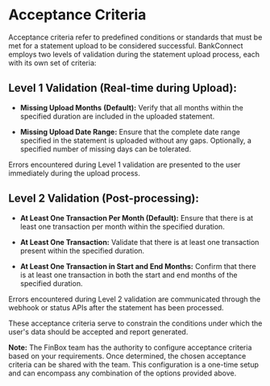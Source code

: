 # Acceptance Criteria

Acceptance criteria refer to predefined conditions or standards that
must be met for a statement upload to be considered successful.
BankConnect employs two levels of validation during the statement upload
process, each with its own set of criteria:

## Level 1 Validation (Real-time during Upload):

-   **Missing Upload Months** **(Default):** Verify that all months
    within the specified duration are included in the uploaded
    statement.

-   **Missing Upload Date Range:** Ensure that the complete date range
    specified in the statement is uploaded without any gaps. Optionally,
    a specified number of missing days can be tolerated.

Errors encountered during Level 1 validation are presented to the user
immediately during the upload process.

## Level 2 Validation (Post-processing):

-   **At Least One Transaction Per Month (Default):** Ensure that there
    is at least one transaction per month within the specified duration.

-   **At Least One Transaction:** Validate that there is at least one
    transaction present within the specified duration.

-   **At Least One Transaction in Start and End Months:** Confirm that
    there is at least one transaction in both the start and end months
    of the specified duration.

Errors encountered during Level 2 validation are communicated through
the webhook or status APIs after the statement has been processed.

These acceptance criteria serve to constrain the conditions under which
the user\'s data should be accepted and report generated.

**Note:** The FinBox team has the authority to configure acceptance
criteria based on your requirements. Once determined, the chosen
acceptance criteria can be shared with the team. This configuration is a
one-time setup and can encompass any combination of the options provided
above.